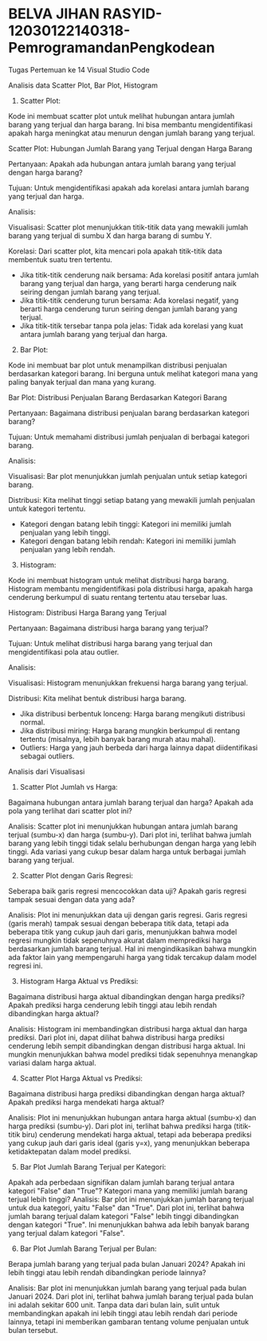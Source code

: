 # BELVA JIHAN RASYID-12030122140318-PemrogramandanPengkodean
 Tugas Pertemuan ke 14
 Visual Studio Code
 
Analisis data Scatter Plot, Bar Plot, Histogram
1. Scatter Plot:

Kode ini membuat scatter plot untuk melihat hubungan antara jumlah barang yang terjual dan harga barang. Ini bisa membantu mengidentifikasi apakah harga meningkat atau menurun dengan jumlah barang yang terjual.

Scatter Plot: 
Hubungan Jumlah Barang yang Terjual dengan Harga Barang

Pertanyaan: Apakah ada hubungan antara jumlah barang yang terjual dengan harga barang?

Tujuan: Untuk mengidentifikasi apakah ada korelasi antara jumlah barang yang terjual dan harga.

Analisis:

Visualisasi: Scatter plot menunjukkan titik-titik data yang mewakili jumlah barang yang terjual di sumbu X dan harga barang di sumbu Y.

Korelasi: Dari scatter plot, kita mencari pola apakah titik-titik data membentuk suatu tren tertentu.
- Jika titik-titik cenderung naik bersama: Ada korelasi positif antara jumlah barang yang terjual dan harga, yang berarti harga cenderung naik seiring dengan jumlah barang yang terjual.
- Jika titik-titik cenderung turun bersama: Ada korelasi negatif, yang berarti harga cenderung turun seiring dengan jumlah barang yang terjual.
- Jika titik-titik tersebar tanpa pola jelas: Tidak ada korelasi yang kuat antara jumlah barang yang terjual dan harga.

2. Bar Plot:

Kode ini membuat bar plot untuk menampilkan distribusi penjualan berdasarkan kategori barang. Ini berguna untuk melihat kategori mana yang paling banyak terjual dan mana yang kurang.

Bar Plot: Distribusi Penjualan Barang Berdasarkan Kategori Barang

Pertanyaan: Bagaimana distribusi penjualan barang berdasarkan kategori barang?

Tujuan: Untuk memahami distribusi jumlah penjualan di berbagai kategori barang.

Analisis:

Visualisasi: Bar plot menunjukkan jumlah penjualan untuk setiap kategori barang.

Distribusi: Kita melihat tinggi setiap batang yang mewakili jumlah penjualan untuk kategori tertentu.
- Kategori dengan batang lebih tinggi: Kategori ini memiliki jumlah penjualan yang lebih tinggi.
- Kategori dengan batang lebih rendah: Kategori ini memiliki jumlah penjualan yang lebih rendah.


3. Histogram:

Kode ini membuat histogram untuk melihat distribusi harga barang. Histogram membantu mengidentifikasi pola distribusi harga, apakah harga cenderung berkumpul di suatu rentang tertentu atau tersebar luas.

Histogram: Distribusi Harga Barang yang Terjual

Pertanyaan: Bagaimana distribusi harga barang yang terjual?

Tujuan: Untuk melihat distribusi harga barang yang terjual dan mengidentifikasi pola atau outlier.

Analisis:

Visualisasi: Histogram menunjukkan frekuensi harga barang yang terjual.

Distribusi: Kita melihat bentuk distribusi harga barang.
- Jika distribusi berbentuk lonceng: Harga barang mengikuti distribusi normal.
- Jika distribusi miring: Harga barang mungkin berkumpul di rentang tertentu (misalnya, lebih banyak barang murah atau mahal).
- Outliers: Harga yang jauh berbeda dari harga lainnya dapat diidentifikasi sebagai outliers.

Analisis dari Visualisasi


1. Scatter Plot Jumlah vs Harga:

   
Bagaimana hubungan antara jumlah barang terjual dan harga? Apakah ada pola yang terlihat dari scatter plot ini?

Analisis: Scatter plot ini menunjukkan hubungan antara jumlah barang terjual (sumbu-x) dan harga (sumbu-y). Dari plot ini, terlihat bahwa jumlah barang yang lebih tinggi tidak selalu berhubungan dengan harga yang lebih tinggi. Ada variasi yang cukup besar dalam harga untuk berbagai jumlah barang yang terjual.


2. Scatter Plot dengan Garis Regresi:

   
Seberapa baik garis regresi mencocokkan data uji? Apakah garis regresi tampak sesuai dengan data yang ada?

Analisis: Plot ini menunjukkan data uji dengan garis regresi. Garis regresi (garis merah) tampak sesuai dengan beberapa titik data, tetapi ada beberapa titik yang cukup jauh dari garis, menunjukkan bahwa model regresi mungkin tidak sepenuhnya akurat dalam memprediksi harga berdasarkan jumlah barang terjual. Hal ini mengindikasikan bahwa mungkin ada faktor lain yang mempengaruhi harga yang tidak tercakup dalam model regresi ini.


3. Histogram Harga Aktual vs Prediksi:
   

Bagaimana distribusi harga aktual dibandingkan dengan harga prediksi? Apakah prediksi harga cenderung lebih tinggi atau lebih rendah dibandingkan harga aktual?

Analisis: Histogram ini membandingkan distribusi harga aktual dan harga prediksi. Dari plot ini, dapat dilihat bahwa distribusi harga prediksi cenderung lebih sempit dibandingkan dengan distribusi harga aktual. Ini mungkin menunjukkan bahwa model prediksi tidak sepenuhnya menangkap variasi dalam harga aktual.


4. Scatter Plot Harga Aktual vs Prediksi:
   

Bagaimana distribusi harga prediksi dibandingkan dengan harga aktual? Apakah prediksi harga mendekati harga aktual?

Analisis: Plot ini menunjukkan hubungan antara harga aktual (sumbu-x) dan harga prediksi (sumbu-y). Dari plot ini, terlihat bahwa prediksi harga (titik-titik biru) cenderung mendekati harga aktual, tetapi ada beberapa prediksi yang cukup jauh dari garis ideal (garis y=x), yang menunjukkan beberapa ketidaktepatan dalam model prediksi.


5. Bar Plot Jumlah Barang Terjual per Kategori:


Apakah ada perbedaan signifikan dalam jumlah barang terjual antara kategori "False" dan "True"? Kategori mana yang memiliki jumlah barang terjual lebih tinggi?
Analisis: Bar plot ini menunjukkan jumlah barang terjual untuk dua kategori, yaitu "False" dan "True". Dari plot ini, terlihat bahwa jumlah barang terjual dalam kategori "False" lebih tinggi dibandingkan dengan kategori "True". Ini menunjukkan bahwa ada lebih banyak barang yang terjual dalam kategori "False".


6. Bar Plot Jumlah Barang Terjual per Bulan:


Berapa jumlah barang yang terjual pada bulan Januari 2024? Apakah ini lebih tinggi atau lebih rendah dibandingkan periode lainnya?

Analisis: Bar plot ini menunjukkan jumlah barang yang terjual pada bulan Januari 2024. Dari plot ini, terlihat bahwa jumlah barang terjual pada bulan ini adalah sekitar 600 unit. Tanpa data dari bulan lain, sulit untuk membandingkan apakah ini lebih tinggi atau lebih rendah dari periode lainnya, tetapi ini memberikan gambaran tentang volume penjualan untuk bulan tersebut.
